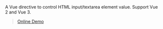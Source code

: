 A Vue directive to control HTML input/textarea element value. Support Vue 2 and Vue 3.


> [Online Demo](https://satrong.github.io/v-input/packages/demo/dist/)
